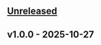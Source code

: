 <!-- markdownlint-disable MD024 -->

<a name="unreleased"></a>
## [Unreleased]


<a name="v1.0.0"></a>
## v1.0.0 - 2025-10-27

[Unreleased]: https://github.com/Schousboe/PyBuster/compare/v1.0.0...HEAD
